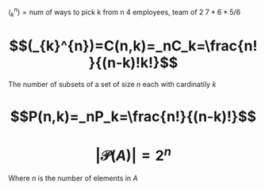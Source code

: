$(_{k}^{n})= \textrm {num of ways to pick k from n}$
4 employees, team of 2
$7*6*5/6$

# $$(_{k}^{n})=C(n,k)=_nC_k=\frac{n!}{(n-k)!k!}$$
The number of subsets of a set of size $n$ each with cardinatily $k$
# $$P(n,k)=_nP_k=\frac{n!}{(n-k)!}$$
# $$|\mathcal{P}(A)|=2^n$$
Where $n$ is the number of elements in $A$


